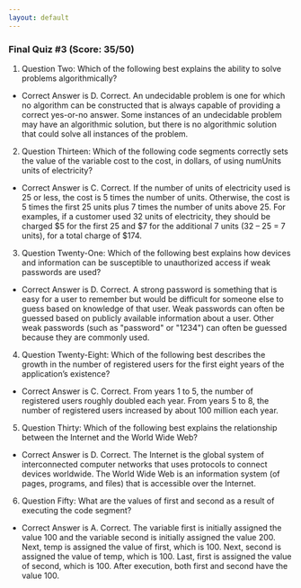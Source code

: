 ```yaml
---
layout: default
---
```


### Final Quiz #3 (Score: 35/50)
1. Question Two: Which of the following best explains the ability to solve problems algorithmically?
* Correct Answer is D. Correct. An undecidable problem is one for which no algorithm can be constructed that is always capable of providing a correct yes-or-no answer. Some instances of an undecidable problem may have an algorithmic solution, but there is no algorithmic solution that could solve all instances of the problem.
2. Question Thirteen: Which of the following code segments correctly sets the value of the variable cost to the cost, in dollars, of using numUnits units of electricity?
* Correct Answer is C. Correct. If the number of units of electricity used is 25 or less, the cost is 5 times the number of units. Otherwise, the cost is 5 times the first 25 units plus 7 times the number of units above 25. For examples, if a customer used 32 units of electricity, they should be charged $5 for the first 25 and $7 for the additional 7 units (32 – 25 = 7 units), for a total charge of $174. 
3. Question Twenty-One: Which of the following best explains how devices and information can be susceptible to unauthorized access if weak passwords are used?
* Correct Answer is D. Correct. A strong password is something that is easy for a user to remember but would be difficult for someone else to guess based on knowledge of that user. Weak passwords can often be guessed based on publicly available information about a user. Other weak passwords (such as "password" or "1234") can often be guessed because they are commonly used.
4. Question Twenty-Eight: Which of the following best describes the growth in the number of registered users for the first eight years of the application’s existence?
* Correct Answer is C. Correct. From years 1 to 5, the number of registered users roughly doubled each year. From years 5 to 8, the number of registered users increased by about 100 million each year.
5. Question Thirty: Which of the following best explains the relationship between the Internet and the World Wide Web?
* Correct Answer is D. Correct. The Internet is the global system of interconnected computer networks that uses protocols to connect devices worldwide. The World Wide Web is an information system (of pages, programs, and files) that is accessible over the Internet.
6. Question Fifty: What are the values of first and second as a result of executing the code segment?
* Correct Answer is A. Correct. The variable first is initially assigned the value 100 and the variable second is initially assigned the value 200. Next, temp is assigned the value of first, which is 100. Next, second is assigned the value of temp, which is 100. Last, first is assigned the value of second, which is 100. After execution, both first and second have the value 100.

